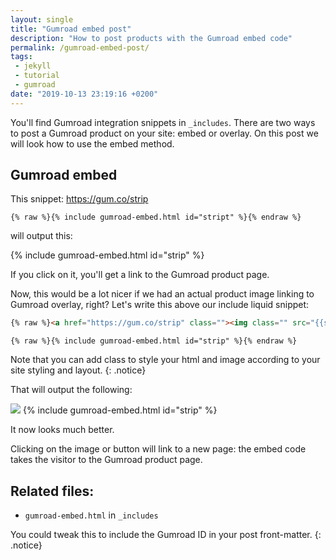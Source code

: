 ```yaml
---
layout: single
title: "Gumroad embed post"
description: "How to post products with the Gumroad embed code"
permalink: /gumroad-embed-post/
tags:
 - jekyll
 - tutorial
 - gumroad
date: "2019-10-13 23:19:16 +0200"
---
```


You'll find Gumroad integration snippets in `_includes`.
There are two ways to post a Gumroad product on your site: embed or overlay.
On this post we will look how to use the embed method.

## Gumroad embed

This snippet: https://gum.co/strip

```liquid
{% raw %}{% include gumroad-embed.html id="stript" %}{% endraw %}
```
will output this:

{% include gumroad-embed.html id="strip" %}

If you click on it, you'll get a link to the Gumroad product page.

Now, this would be a lot nicer if we had an actual product image linking to Gumroad overlay, right?
Let's write this above our include liquid snippet:

```html
{% raw %}<a href="https://gum.co/strip" class=""><img class="" src="{{site.baseurl}}/images/customise-dashboard-strip-theme.jpg"></a>{% endraw %}
```

```liquid
{% raw %}{% include gumroad-embed.html id="strip" %}{% endraw %}
```

Note that you can add class to style your html and image according to your site styling and layout.
{: .notice}

That will output the following:

<a href="https://gum.co/strip" class=""><img class="" src="{{site.baseurl}}/images/customise-dashboard-strip-theme.jpg"></a>
{% include gumroad-embed.html id="strip" %}

It now looks much better.

Clicking on the image or button will link to a new page: the embed code takes the visitor to the Gumroad product page.

## Related files:

- `gumroad-embed.html` in `_includes`

You could tweak this to include the Gumroad ID in your post front-matter.
{: .notice}
